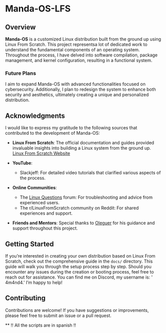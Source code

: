 # Manda-OS-LFS

## Overview
**Manda-OS** is a customized Linux distribution built from the ground up using Linux From Scratch. This project representsa lot of dedicated work to understand the fundamental components of an operating system. Throughout the process, I have delved into software compilation, package management, and kernel configuration, resulting in a functional system.

### Future Plans
I aim to expand Manda-OS with advanced functionalities focused on cybersecurity. Additionally, I plan to redesign the system to enhance both security and aesthetics, ultimately creating a unique and personalized distribution.

## Acknowledgments
I would like to express my gratitude to the following sources that contributed to the development of Manda-OS:

- **Linux From Scratch**: The official documentation and guides provided invaluable insights into building a Linux system from the ground up. [Linux From Scratch Website](http://www.linuxfromscratch.org)

- **YouTube**:
  - Slackjeff: For detailed video tutorials that clarified various aspects of the process.

- **Online Communities**:
  - The [Linux Questions](https://www.linuxquestions.org) forum: For troubleshooting and advice from experienced users.
  - The r/LinuxFromScratch community on Reddit: For shared experiences and support.

- **Friends and Mentors**: Special thanks to [Oleguer](https://github.com/01eguer) for his guidance and support throughout this project.

## Getting Started
If you’re interested in creating your own distribution based on Linux From Scratch, check out the comprehensive guide in the `docs/` directory. This guide will walk you through the setup process step by step.
Should you encounter any issues during the creation or booting process, feel free to reach out for assistance. You can find me on Discord, my username is: ' 4m4nd4.' I’m happy to help!

## Contributing
Contributions are welcome! If you have suggestions or improvements, please feel free to submit an issue or a pull request.

** !! All the scripts are in spanish !!
